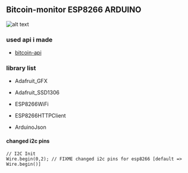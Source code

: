 ## Bitcoin-monitor ESP8266 ARDUINO

![alt text](screenshot/bitcoin-monitor.gif "Bitcoin-monitor")

### used api i made

- [bitcoin-api](https://github.com/csibruce/bitcoin-api)

### library list

- Adafruit_GFX

- Adafruit_SSD1306

- ESP8266WiFi

- ESP8266HTTPClient

- ArduinoJson

#### changed i2c pins

```arduino
// I2C Init
Wire.begin(0,2); // FIXME changed i2c pins for esp8266 [default => Wire.begin()]
```
